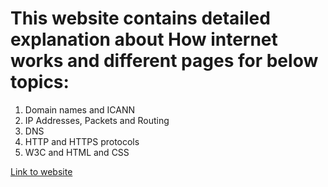 # This website contains detailed explanation about How internet works and different pages for below topics:
1. Domain names and ICANN
1. IP Addresses, Packets and Routing
1. DNS
1. HTTP and HTTPS protocols
1. W3C and HTML and CSS

[Link to website](https://sowmyak91.github.io/601-Asgnmt-HowInternetWorks/)

